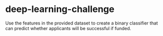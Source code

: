 # deep-learning-challenge
Use the features in the provided dataset to create a binary classifier that can predict whether applicants will be successful if funded.
